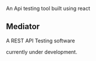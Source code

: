 An Api testing tool built using react

## Mediator

A REST API Testing software


currently under development.

